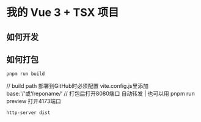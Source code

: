 # 我的 Vue 3 + TSX 项目

## 如何开发

## 如何打包
```
pnpm run build
```
// build path  部署到GitHub时必须配置 vite.config.js里添加 base:'/'或‘/reponame/’
// 打包后打开8080端口 自动转发 | 也可以用 pnpm run preview 打开4173端口
```
http-server dist
```